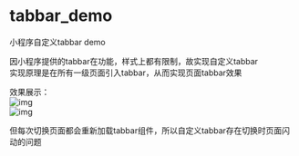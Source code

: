 # tabbar_demo
小程序自定义tabbar demo

因小程序提供的tabbar在功能，样式上都有限制，故实现自定义tabbar<br/>
实现原理是在所有一级页面引入tabbar，从而实现页面tabbar效果<br/>

效果展示：<br/>
![img](https://github.com/752848087coder/tabbar_demo/blob/master/Screenshots/result2.png)<br/>
![img](https://github.com/752848087coder/tabbar_demo/blob/master/Screenshots/result1.png)<br/>

但每次切换页面都会重新加载tabbar组件，所以自定义tabbar存在切换时页面闪动的问题<br/>
